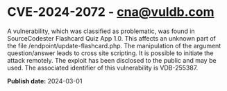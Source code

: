 # CVE-2024-2072 - cna@vuldb.com

A vulnerability, which was classified as problematic, was found in SourceCodester Flashcard Quiz App 1.0. This affects an unknown part of the file /endpoint/update-flashcard.php. The manipulation of the argument question/answer leads to cross site scripting. It is possible to initiate the attack remotely. The exploit has been disclosed to the public and may be used. The associated identifier of this vulnerability is VDB-255387.

**Publish date:** 2024-03-01
